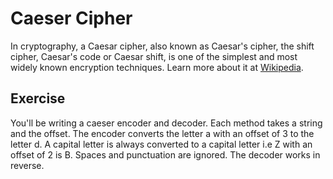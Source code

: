 

# Caeser Cipher
In cryptography, a Caesar cipher, also known as Caesar's cipher, the shift cipher, Caesar's code or Caesar shift, is one of the simplest and most widely known encryption techniques. Learn more about it at [Wikipedia](http://en.wikipedia.org/wiki/Caesar_cipher).

## Exercise

You'll be writing a caeser encoder and decoder. Each method takes a string and the offset. The encoder converts the letter a with an offset of 3 to the letter d. A capital letter is always converted to a capital letter i.e Z with an offset of 2 is B. Spaces and punctuation are ignored. The decoder works in reverse.
